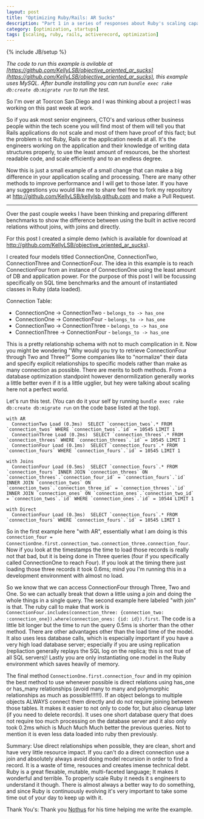 ```yaml
---
layout: post
title: "Optimizing Ruby/Rails: AR Sucks"
description: "Part 1 in a series of responses about Ruby's scaling capabilities"
category: [optimization, startups]
tags: [scaling, ruby, rails, activerecord, optimization]
---
```

{% include JB/setup %}

_The code to run this example is avilable at [https://github.com/KellyLSB/objective_oriented_ar_sucks](https://github.com/KellyLSB/objective_oriented_ar_sucks), this example uses MySQL. After bundle installing you can run `bundle exec rake db:create db:migrate run` to run the test._

So I'm over at Toorcon San Diego and I was thinking about a project I was working on this past week at work.

So if you ask most senior engineers, CTO's and various other business people within the tech scene you will find most of them will tell you that Rails applications do not scale and most of them have proof of this fact; but the problem is not Ruby, Rails or the application needs at all. It's the engineers working on the application and their knowledge of writing data structures properly, to use the least amount of resources, be the shortest readable code, and scale efficiently and to an endless degree.

Now this is just a small example of a small change that can make a big difference in your application scaling and processing. There are many other methods to improve performance and I will get to those later.
If you have any suggestions you would like me to share feel free to fork my repository at http://github.com/KellyLSB/kellylsb.github.com and make a Pull Request.

* * *

Over the past couple weeks I have been thinking and preparing different benchmarks to show the difference between using the built in active record relations without joins, with joins and directly.

For this post I created a simple demo (which is available for download at http://github.com/KellyLSB/objective_oriented_ar_sucks).

I created four models titled ConnectionOne, ConnectionTwo, ConnectionThree and ConnectionFour. The idea in this example is to reach ConnectionFour from an instance of ConnectionOne using the least amount of DB and application power. For the purpose of this post I will be focussing specifically on SQL time benchmarks and the amount of instantiated classes in Ruby (data loaded).

Connection Table:

- ConnectionOne -> ConnectionTwo - `belongs_to -> has_one`
- ConnectionOne -> ConnectionFour - `belongs_to -> has_one`
- ConnectionTwo -> ConnectionThree - `belongs_to -> has_one`
- ConnectionThree -> ConnectionFour - `belongs_to -> has_one`

This is a pretty relationship schema with not to much complication in it. Now you might be wondering "Why would you try to retrieve ConnectionFour through Two and Three?"
Some companies like to "normalize" their data and specify explicit relationships to specific models rather than make as many connection as possible. There are merits to both methods.
From a database optimization standpoint however denormilization generally works a little better even if it is a little ugglier, but hey were talking about scaling here not a perfect world.

Let's run this test. (You can do it your self by running `bundle exec rake db:create db:migrate run` on the code base listed at the top).

    with AR
      ConnectionTwo Load (0.3ms)  SELECT `connection_twos`.* FROM `connection_twos` WHERE `connection_twos`.`id` = 10545 LIMIT 1
      ConnectionThree Load (0.2ms)  SELECT `connection_threes`.* FROM `connection_threes` WHERE `connection_threes`.`id` = 10545 LIMIT 1
      ConnectionFour Load (0.1ms)  SELECT `connection_fours`.* FROM `connection_fours` WHERE `connection_fours`.`id` = 10545 LIMIT 1

    with Joins
      ConnectionFour Load (0.5ms)  SELECT `connection_fours`.* FROM `connection_fours` INNER JOIN `connection_threes` ON `connection_threes`.`connection_four_id` = `connection_fours`.`id` INNER JOIN `connection_twos` ON `connection_twos`.`connection_three_id` = `connection_threes`.`id` INNER JOIN `connection_ones` ON `connection_ones`.`connection_two_id` = `connection_twos`.`id` WHERE `connection_ones`.`id` = 10544 LIMIT 1

    with Direct
      ConnectionFour Load (0.3ms)  SELECT `connection_fours`.* FROM `connection_fours` WHERE `connection_fours`.`id` = 10545 LIMIT 1

So in the first example here "with AR", essentially what I am doing is this `connection_four = ConnectionOne.first.connection_two.connection_three.connection_four`. Now if you look at the timestamps the time to load those records is really not that bad, but it is being done in Three queries (four if you specifically called ConnectionOne to reach Four). If you look at the timing there just loading those three records it took 0.6ms; mind you I'm running this in a development environment with almost no load.

So we know that we can access ConnectionFour through Three, Two and One. So we can actually break that down a little using a join and doing the whole things in a single query. The second example here labeled "with join" is that. The ruby call to make that work is `ConnectionFour.includes(connection_three: {connection_two: :connection_one}).where(connection_ones: {id: id}).first`. The code is a little bit longer but the time to run the query 0.5ms is shorter than the other method. There are other advantages other than the load time of the model. It also uses less database calls, which is especially important if you have a very high load database server; especially if you are using replication (repliaction generally replays the SQL log on the replica; this is not true of all SQL servers)! Lastly you are only instantiating one model in the Ruby environment which saves heavily of memory.

The final method `ConnectionOne.first.connection_four` and in my opinion the best method to use whenever possible is direct relations using has_one or has_many relationships (avoid many to many and polymorphic relationships as much as possible!!!!!!). If an object belongs to multiple objects ALWAYS connect them directly and do not require joining between those tables. It makes it easier to not only to code for, but also cleanup later (if you need to delete records). It uses one short database query that does not require too much processing on the database server and it also only took 0.2ms which is Much Much Much better the previous queries. Not to mention it is even less data loaded into ruby then previously.

Summary: Use direct relationships when possible, they are clean, short and have very little resource impact. If you can't do a direct connection use a join and absolutely always avoid doing model recursion in order to find a record. It is a waste of time, resouces and creates imense technical debt. Ruby is a great flexable, mutable, multi-faceted language; It makes it wonderful and terrible. To properly scale Ruby it needs it
s engineers to understand it though. There is almost always a better way to do something, and since Ruby is continuously evolving it's very important to take some time out of your day to keep up with it.

Thank You's: Thank you [Nothus](https://github.com/Nothus) for his time helping me write the example.
